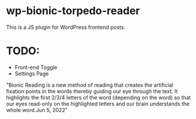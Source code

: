 # wp-bionic-torpedo-reader

This is a JS plugin for WordPress frontend posts.

# TODO:
* Front-end Toggle
* Settings Page

"Bionic Reading is a new method of reading that creates the artificial fixation points in the words thereby guiding our eye through the text. It highlights the first 2/3/4 letters of the word (depending on the word) so that our eyes read-only on the highlighted letters and our brain understands the whole word.Jun 5, 2022"